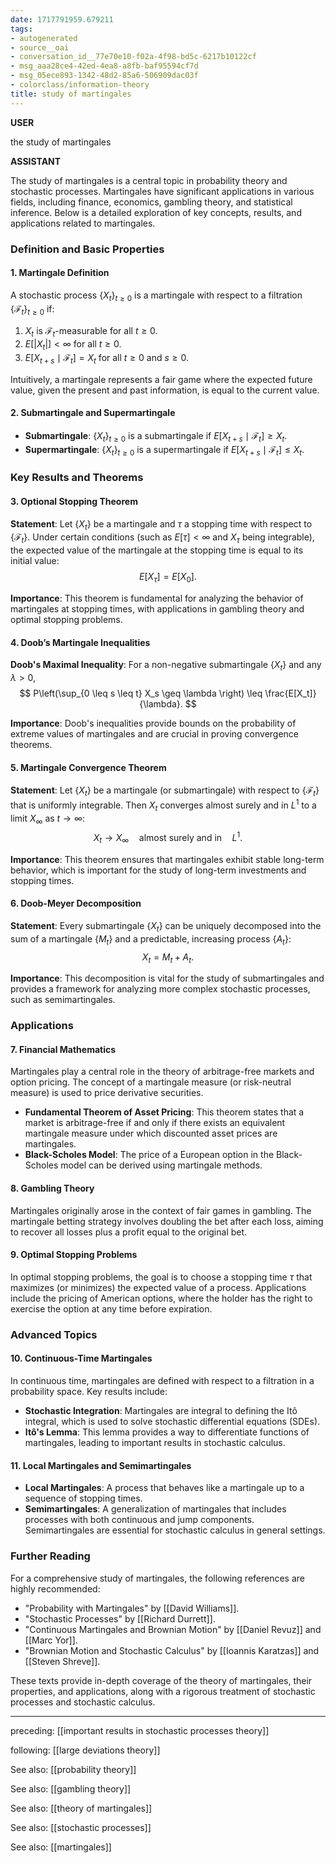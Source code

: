 ```yaml
---
date: 1717791959.679211
tags:
- autogenerated
- source__oai
- conversation_id__77e70e10-f02a-4f98-bd5c-6217b10122cf
- msg_aaa28ce4-42ed-4ea8-a8fb-baf95594cf7d
- msg_05ece893-1342-48d2-85a6-506909dac03f
- colorclass/information-theory
title: study of martingales
---
```


**USER**

the study of martingales


**ASSISTANT**

The study of martingales is a central topic in probability theory and stochastic processes. Martingales have significant applications in various fields, including finance, economics, gambling theory, and statistical inference. Below is a detailed exploration of key concepts, results, and applications related to martingales.

### Definition and Basic Properties

#### 1. **Martingale Definition**

A stochastic process $\{X_t\}_{t \geq 0}$ is a martingale with respect to a filtration $\{\mathcal{F}_t\}_{t \geq 0}$ if:
1. $X_t$ is $\mathcal{F}_t$-measurable for all $t \geq 0$.
2. $E[|X_t|] < \infty$ for all $t \geq 0$.
3. $E[X_{t+s} \mid \mathcal{F}_t] = X_t$ for all $t \geq 0$ and $s \geq 0$.

Intuitively, a martingale represents a fair game where the expected future value, given the present and past information, is equal to the current value.

#### 2. **Submartingale and Supermartingale**

- **Submartingale**: $\{X_t\}_{t \geq 0}$ is a submartingale if $E[X_{t+s} \mid \mathcal{F}_t] \geq X_t$.
- **Supermartingale**: $\{X_t\}_{t \geq 0}$ is a supermartingale if $E[X_{t+s} \mid \mathcal{F}_t] \leq X_t$.

### Key Results and Theorems

#### 3. **Optional Stopping Theorem**

**Statement**:
Let $\{X_t\}$ be a martingale and $\tau$ a stopping time with respect to $\{\mathcal{F}_t\}$. Under certain conditions (such as $E[\tau] < \infty$ and $X_\tau$ being integrable), the expected value of the martingale at the stopping time is equal to its initial value:
$$ E[X_\tau] = E[X_0]. $$

**Importance**:
This theorem is fundamental for analyzing the behavior of martingales at stopping times, with applications in gambling theory and optimal stopping problems.

#### 4. **Doob’s Martingale Inequalities**

**Doob's Maximal Inequality**:
For a non-negative submartingale $\{X_t\}$ and any $\lambda > 0$,
$$ P\left(\sup_{0 \leq s \leq t} X_s \geq \lambda \right) \leq \frac{E[X_t]}{\lambda}. $$

**Importance**:
Doob's inequalities provide bounds on the probability of extreme values of martingales and are crucial in proving convergence theorems.

#### 5. **Martingale Convergence Theorem**

**Statement**:
Let $\{X_t\}$ be a martingale (or submartingale) with respect to $\{\mathcal{F}_t\}$ that is uniformly integrable. Then $X_t$ converges almost surely and in $L^1$ to a limit $X_\infty$ as $t \to \infty$:
$$ X_t \to X_\infty \quad \text{almost surely and in} \quad L^1. $$

**Importance**:
This theorem ensures that martingales exhibit stable long-term behavior, which is important for the study of long-term investments and stopping times.

#### 6. **Doob-Meyer Decomposition**

**Statement**:
Every submartingale $\{X_t\}$ can be uniquely decomposed into the sum of a martingale $\{M_t\}$ and a predictable, increasing process $\{A_t\}$:
$$ X_t = M_t + A_t. $$

**Importance**:
This decomposition is vital for the study of submartingales and provides a framework for analyzing more complex stochastic processes, such as semimartingales.

### Applications

#### 7. **Financial Mathematics**

Martingales play a central role in the theory of arbitrage-free markets and option pricing. The concept of a martingale measure (or risk-neutral measure) is used to price derivative securities. 

- **Fundamental Theorem of Asset Pricing**: This theorem states that a market is arbitrage-free if and only if there exists an equivalent martingale measure under which discounted asset prices are martingales.
- **Black-Scholes Model**: The price of a European option in the Black-Scholes model can be derived using martingale methods.

#### 8. **Gambling Theory**

Martingales originally arose in the context of fair games in gambling. The martingale betting strategy involves doubling the bet after each loss, aiming to recover all losses plus a profit equal to the original bet.

#### 9. **Optimal Stopping Problems**

In optimal stopping problems, the goal is to choose a stopping time $\tau$ that maximizes (or minimizes) the expected value of a process. Applications include the pricing of American options, where the holder has the right to exercise the option at any time before expiration.

### Advanced Topics

#### 10. **Continuous-Time Martingales**

In continuous time, martingales are defined with respect to a filtration in a probability space. Key results include:
- **Stochastic Integration**: Martingales are integral to defining the Itô integral, which is used to solve stochastic differential equations (SDEs).
- **Itô's Lemma**: This lemma provides a way to differentiate functions of martingales, leading to important results in stochastic calculus.

#### 11. **Local Martingales and Semimartingales**

- **Local Martingales**: A process that behaves like a martingale up to a sequence of stopping times.
- **Semimartingales**: A generalization of martingales that includes processes with both continuous and jump components. Semimartingales are essential for stochastic calculus in general settings.

### Further Reading

For a comprehensive study of martingales, the following references are highly recommended:
- "Probability with Martingales" by [[David Williams]].
- "Stochastic Processes" by [[Richard Durrett]].
- "Continuous Martingales and Brownian Motion" by [[Daniel Revuz]] and [[Marc Yor]].
- "Brownian Motion and Stochastic Calculus" by [[Ioannis Karatzas]] and [[Steven Shreve]].

These texts provide in-depth coverage of the theory of martingales, their properties, and applications, along with a rigorous treatment of stochastic processes and stochastic calculus.


---

preceding: [[important results in stochastic processes theory]]  


following: [[large deviations theory]]

See also: [[probability theory]]


See also: [[gambling theory]]


See also: [[theory of martingales]]


See also: [[stochastic processes]]


See also: [[martingales]]